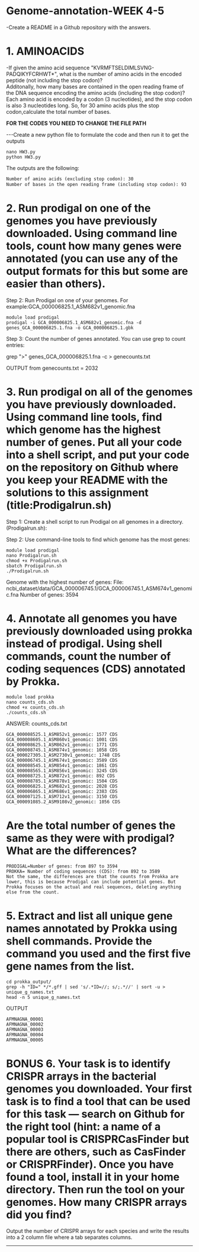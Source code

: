 # Genome-annotation-WEEK 4-5
-Create a README in a Github repository with the answers.

# 1. AMINOACIDS
-If given the amino acid sequence "KVRMFTSELDIMLSVNG-PADQIKYFCRHWT*", what is the number of amino acids in the encoded peptide (not including the stop codon)?    
Additonally, how many bases are contained in the open reading frame of the DNA sequence encoding the amino acids (including the stop codon)?    
Each amino acid is encoded by a codon (3 nucleotides), and the stop codon is also 3 nucleotides long. So, for 30 amino acids plus the stop codon,calculate the total number of bases.  

**FOR THE CODES YOU NEED TO CHANGE THE FILE PATH**

---Create a new python file to formulate the code and then run it to get the outputs    
```
nano HW3.py
python HW3.py
```
The outputs are the following:

```markdown
Number of amino acids (excluding stop codon): 30
Number of bases in the open reading frame (including stop codon): 93
```

# 2. Run prodigal on one of the genomes you have previously downloaded. Using command line tools, count how many genes were annotated (you can use any of the output formats for this but some are easier than others).

Step 2: Run Prodigal on one of your genomes. For example:GCA_000006825.1_ASM682v1_genomic.fna

```
module load prodigal 
prodigal -i GCA_000006825.1_ASM682v1_genomic.fna -d genes_GCA_000006825.1.fna -o GCA_000006825.1.gbk 
```

Step 3: Count the number of genes annotated. You can use grep to count entries:

grep ">" genes_GCA_000006825.1.fna -c > genecounts.txt

OUTPUT from genecounts.txt = 2032


# 3. Run prodigal on all of the genomes you have previously downloaded. Using command line tools, find which genome has the highest number of genes. Put all your code into a shell script, and put your code on the repository on Github where you keep your README with the solutions to this assignment (title:Prodigalrun.sh)

Step 1: Create a shell script to run Prodigal on all genomes in a directory. (Prodigalrun.sh):

Step 2: Use command-line tools to find which genome has the most genes:
```
module load prodigal
nano Prodigalrun.sh
chmod +x Prodigalrun.sh
sbatch Prodigalrun.sh
./Prodigalrun.sh

```
Genome with the highest number of genes:
File: ncbi_dataset/data/GCA_000006745.1/GCA_000006745.1_ASM674v1_genomic.fna
Number of genes: 3594

# 4. Annotate all genomes you have previously downloaded using prokka instead of prodigal. Using shell commands, count the number of coding sequences (CDS) annotated by Prokka. 
```
module load prokka
nano counts_cds.sh
chmod +x counts_cds.sh
./counts_cds.sh

```
ANSWER: counts_cds.txt
```
GCA_000008525.1_ASM852v1_genomic: 1577 CDS
GCA_000008605.1_ASM860v1_genomic: 1001 CDS
GCA_000008625.1_ASM862v1_genomic: 1771 CDS
GCA_000008745.1_ASM874v1_genomic: 1058 CDS
GCA_000027305.1_ASM2730v1_genomic: 1748 CDS
GCA_000006745.1_ASM674v1_genomic: 3589 CDS
GCA_000008545.1_ASM854v1_genomic: 1861 CDS
GCA_000008565.1_ASM856v1_genomic: 3245 CDS
GCA_000008725.1_ASM872v1_genomic: 892 CDS
GCA_000008785.1_ASM878v1_genomic: 1504 CDS
GCA_000006825.1_ASM682v1_genomic: 2028 CDS
GCA_000006865.1_ASM686v1_genomic: 2383 CDS
GCA_000007125.1_ASM712v1_genomic: 3150 CDS
GCA_000091085.2_ASM9108v2_genomic: 1056 CDS
```

# Are the total number of genes the same as they were with prodigal? What are the differences?
```
PRODIGAL=Number of genes: from 897 to 3594
PROKKA= Number of coding sequences (CDS): from 892 to 3589
Not the same, the differences are that the counts from Prokka are lower, this is because Prodigal can include potential genes. But Prokka focuses on the actual and real sequences, deleting anything else from the count.
```

# 5. Extract and list all unique gene names annotated by Prokka using shell commands. Provide the command you used and the first five gene names from the list.
```
cd prokka_output/
grep -h "ID=" */*.gff | sed 's/.*ID=//; s/;.*//' | sort -u > unique_g_names.txt
head -n 5 unique_g_names.txt
```
OUTPUT
```
AFMNAGNA_00001
AFMNAGNA_00002
AFMNAGNA_00003
AFMNAGNA_00004
AFMNAGNA_00005
```


# BONUS 6. Your task is to identify CRISPR arrays in the bacterial genomes you downloaded. Your first task is to find a tool that can be used for this task — search on Github for the right tool (hint: a name of a popular tool is CRISPRCasFinder but there are others, such as CasFinder or CRISPRFinder). Once you have found a tool, install it in your home directory. Then run the tool on your genomes. How many CRISPR arrays did you find?
Output the number of CRISPR arrays for each species and write the results into a 2 column file where a tab separates columns.

---
